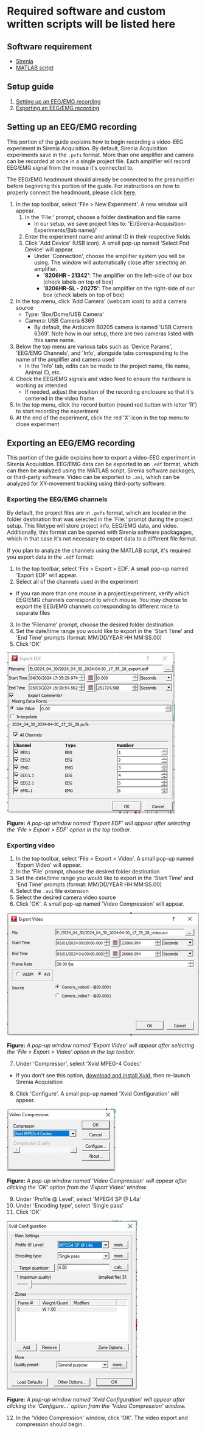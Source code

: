 # Required software and custom written scripts will be listed here

## Software requirement

- [Sirenia](https://www.pinnaclet.com/sirenia-download.html)
- [MATLAB script](https://github.com/thepenglab/edfEEG2024)

## Setup guide

1. [Setting up an EEG/EMG recording](#setting-up-an-eegemg-recording)
2. [Exporting an EEG/EMG recording](#exporting-an-eegemg-recording)

## Setting up an EEG/EMG recording

This portion of the guide explains how to begin recording a video-EEG experiment
in Sirenia Acquisition. By default, Sirenia Acquisition experiments save in the `.pvfs` format. More than one amplifier and camera can be recorded at once in a single project file. Each amplifier will record EEG/EMG signal from the mouse it's connected to.

The EEG/EMG headmount should already be connected to the preamplifier before
beginning this portion of the guide. For instructions on how to properly connect
the headmount, please click [here](../Hardware/setup-guide/headmount.md).

1. In the top toolbar, select 'File > New Experiment'. A new window will appear.
    1. In the 'File:' prompt, choose a folder destination and file name
        * In our setup, we save project files to: 'E:/Sirenia-Acquisition-Experiments/[lab name]/'
    2. Enter the experiment name and animal ID in their respective fields
    3. Click 'Add Device' (USB icon). A small pop-up named 'Select Pod Device' will appear.
        * Under 'Connection', choose the amplifier system you will be using. The window will automatically close after selecting an amplifier.
          * **'8206HR - 21342'**: The amplifier on the left-side of our box (check labels on top of box)
          * **'8206HR-SL - 20275'**: The amplifier on the right-side of our box (check labels on top of box)
2. In the top menu, click 'Add Camera' (webcam icon) to add a camera source
    * Type: 'Box/Dome/USB Camera'
    * Camera: USB Camera 6369
      * By default, the Arducam B0205 camera is named 'USB Camera 6369'. Note how in our setup, there are two cameras listed with this same name.
3. Below the top menu are various tabs such as 'Device Params', 'EEG/EMG
   Channels', and 'Info', alongside tabs corresponding to the name of the amplifier
   and camera used
    * In the 'Info' tab, edits can be made to the project name, file name,
      Animal ID, etc.
4. Check the EEG/EMG signals and video feed to ensure the hardware is working as
   intended
    * If needed, adjust the position of the recording enclosure so that it's
      centered in the video frame
5. In the top menu, click the record button (round red button with letter 'R') to start recording the experiment
6. At the end of the experiment, click the red 'X' icon in the top menu to close experiment

## Exporting an EEG/EMG recording

This portion of the guide explains how to export a video-EEG experiment in Sirenia Acquisition. EEG/EMG data can be exported to an `.edf` format, which can then be analyzed using the MATLAB script, Sirenia software packages, or third-party software. Video can be exported to `.avi`, which can be analyzed for XY-movement tracking using third-party software.

### Exporting the EEG/EMG channels

By default, the project files are in `.pvfs` format, which are located in
the folder destination that was selected in the 'File:' prompt during the
project setup. This filetype will store project info, EEG/EMG data, and video. Additionally, this format can be opened with Sirenia software packagages, which in that case it's not necessary to export data to a different file format.

If you plan to analyze the channels using the MATLAB script, it's
required you export data in the `.edf` format:
1. In the top toolbar, select 'File > Export > EDF. A small pop-up named 'Export EDF' will appear.
2. Select all of the channels used in the experiment
  * If you ran more than one mouse in a project/experiment, verify which EEG/EMG channels correspond to which mouse. You may choose to export the EEG/EMG channels corresponding to different mice to separate files
3. In the 'Filename' prompt, choose the desired folder destination
4. Set the date/time range you would like to export in the 'Start Time' and 'End Time' prompts (format: MM/DD/YEAR HH:MM:SS.00)
4. Click 'OK'

![Export EDF pop-up window](https://raw.githubusercontent.com/GergelyTuri/chronicSleepRecordings/master/images/export-edf.JPG)

**Figure:** _A pop-up window named 'Export EDF' will appear after selecting the 'File > Export > EDF' option in the top toolbar._

### Exporting video
1. In the top toolbar, select 'File > Export > Video'. A small pop-up named 'Export Video' will appear.
2. In the 'File' prompt, choose the desired folder destination
3. Set the date/time range you would like to export in the 'Start Time' and 'End Time' prompts (format: MM/DD/YEAR HH:MM:SS.00)
4. Select the `.avi` file extension
5. Select the desired camera video source
6. Click 'OK'. A small pop-up named 'Video Compression' will appear.
  
  ![Export Video pop-up window](https://raw.githubusercontent.com/GergelyTuri/chronicSleepRecordings/master/images/export-video.JPG)
  
  **Figure:** _A pop-up window named 'Export Video' will appear after selecting the 'File > Export > Video' option in the top toolbar._

7. Under 'Compressor', select 'Xvid MPEG-4 Codec'
  * If you don't see this option, [download and install Xvid](https://www.xvid.com/), then re-launch Sirenia Acquisition
8. Click 'Configure'. A small pop-up named 'Xvid Configuration' will appear.
  
  ![Video compression pop-up window](https://raw.githubusercontent.com/GergelyTuri/chronicSleepRecordings/master/images/video-compression.JPG)
  
  **Figure:** _A pop-up window named 'Video Compression' will appear after clicking the 'OK' option from the 'Export Video' window._

9. Under 'Profile @ Level', select 'MPEG4 SP @ L4a'
10. Under 'Encoding type', select 'Single pass'
11. Click 'OK'
  
  ![Xvid Configuration pop-up window](https://raw.githubusercontent.com/GergelyTuri/chronicSleepRecordings/master/images/xvid-config.jpg)
  
  **Figure:** _A pop-up window named 'Xvid Configuration' will appear after clicking the 'Configure...' option from the 'Video Compression' window._

12. In the 'Video Compression' window, click 'OK'. The video export and compression should begin.